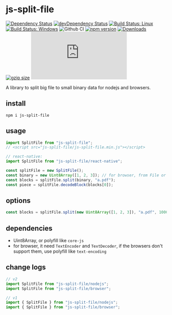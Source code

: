 # js-split-file

[![Dependency Status](https://david-dm.org/plantain-00/js-split-file.svg)](https://david-dm.org/plantain-00/js-split-file)
[![devDependency Status](https://david-dm.org/plantain-00/js-split-file/dev-status.svg)](https://david-dm.org/plantain-00/js-split-file#info=devDependencies)
[![Build Status: Linux](https://travis-ci.org/plantain-00/js-split-file.svg?branch=master)](https://travis-ci.org/plantain-00/js-split-file)
[![Build Status: Windows](https://ci.appveyor.com/api/projects/status/github/plantain-00/js-split-file?branch=master&svg=true)](https://ci.appveyor.com/project/plantain-00/js-split-file/branch/master)
![Github CI](https://github.com/plantain-00/js-split-file/workflows/Github%20CI/badge.svg)
[![npm version](https://badge.fury.io/js/js-split-file.svg)](https://badge.fury.io/js/js-split-file)
[![Downloads](https://img.shields.io/npm/dm/js-split-file.svg)](https://www.npmjs.com/package/js-split-file)
[![gzip size](https://img.badgesize.io/https://unpkg.com/js-split-file?compression=gzip)](https://unpkg.com/js-split-file)
[![type-coverage](https://img.shields.io/badge/dynamic/json.svg?label=type-coverage&prefix=%E2%89%A5&suffix=%&query=$.typeCoverage.atLeast&uri=https%3A%2F%2Fraw.githubusercontent.com%2Fplantain-00%2Fjs-split-file%2Fmaster%2Fpackage.json)](https://github.com/plantain-00/js-split-file)

A library to split big file to small binary data for nodejs and browsers.

## install

`npm i js-split-file`

## usage

```ts
import SplitFile from "js-split-file";
// <script src="js-split-file/js-split-file.min.js"></script>

// react-native:
import SplitFile from "js-split-file/react-native";

const splitFile = new SplitFile();
const binary = new Uint8Array([1, 2, 3]); // for browser, from File or Blob to Uint8Array; for nodejs, from Buffer to Uint8Array
const blocks = splitFile.split(binary, "a.pdf");
const piece = splitFile.decodeBlock(blocks[0]);
```

## options

```ts
const blocks = splitFile.split(new Uint8Array([1, 2, 3]), "a.pdf", 10000); // each piece's size <= 10000B
```

## dependencies

+ Uint8Array, or polyfill like `core-js`
+ for browser, it need `TextEncoder` and `TextDecoder`, if the browsers don't support them, use polyfill like `text-encoding`

## change logs

```ts
// v2
import SplitFile from "js-split-file/nodejs";
import SplitFile from "js-split-file/browser";

// v1
import { SplitFile } from "js-split-file/nodejs";
import { SplitFile } from "js-split-file/browser";
```
